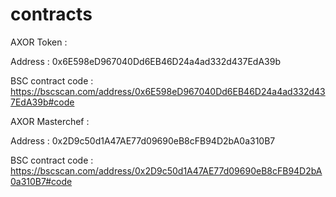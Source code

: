 # contracts

AXOR Token : 

Address : 0x6E598eD967040Dd6EB46D24a4ad332d437EdA39b

BSC contract code : https://bscscan.com/address/0x6E598eD967040Dd6EB46D24a4ad332d437EdA39b#code

AXOR Masterchef : 

Address : 0x2D9c50d1A47AE77d09690eB8cFB94D2bA0a310B7

BSC contract code : https://bscscan.com/address/0x2D9c50d1A47AE77d09690eB8cFB94D2bA0a310B7#code

